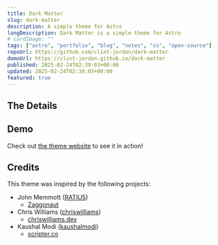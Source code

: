 ```yaml
---
title: Dark Matter
slug: dark-matter
description: A simple theme for Astro
longDescription: Dark Matter is a simple theme for Astro
# cardImage: ""
tags: ["astro", "portfolio", "blog", "notes", "cv", "open-source"]
repoUrl: https://github.com/clint-jordan/dark-matter
demoUrl: https://clint-jordan.github.io/dark-matter
published: 2025-02-24T02:39:03+00:00
updated: 2025-02-24T02:39:03+00:00
featured: true
---
```


## The Details


## Demo

Check out [the theme website](https://clint-jordan.github.io/dark-matter) to
see it in action!


## Credits

This theme was inspired by the following projects:

- John Memmott ([RATIU5](https://github.com/RATIU5))
  * [Zaggonaut](https://github.com/RATIU5/zaggonaut)
- Chris Williams ([chriswilliams](https://github.com/chrismwilliams))
  * [chriswilliams.dev](https://chriswilliams.dev)
- Kaushal Modi ([kaushalmodi](https://github.com/kaushalmodi))
  * [scripter.co](https://scripter.co)
